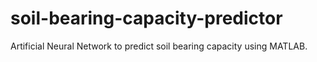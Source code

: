 # soil-bearing-capacity-predictor
Artificial Neural Network to predict soil bearing capacity using MATLAB.
